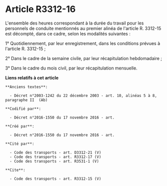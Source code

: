 # Article R3312-16

L'ensemble des heures correspondant à la durée du travail pour les personnels de conduite mentionnés au premier alinéa de
l'article R. 3312-15 est décompté, dans ce cadre, selon les modalités suivantes : 

1° Quotidiennement, par leur enregistrement, dans les conditions prévues à l'article R. 3312-15 ; 

2° Dans le cadre de la semaine civile, par leur récapitulation hebdomadaire ; 

3° Dans le cadre du mois civil, par leur récapitulation mensuelle.

**Liens relatifs à cet article**

	**Anciens textes**:

	  - Décret n°2003-1242 du 22 décembre 2003 - art. 10, alinéas 5 à 8, paragraphe II  (Ab)

	**Codifié par**:

	  - Décret n°2016-1550 du 17 novembre 2016 - art.

	**Créé par**:

	  - Décret n°2016-1550 du 17 novembre 2016 - art.

	**Cité par**:

	  - Code des transports - art. D3312-21 (V)
	  - Code des transports - art. R3312-17 (V)
	  - Code des transports - art. R3531-1 (V)

	**Cite**:

	  - Code des transports - art. R3312-15 (V)
